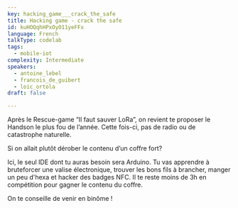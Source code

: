 ```yaml
---
key: hacking_game___crack_the_safe
title: Hacking game - crack the safe
id: kuHOQqhHPxOyO11yeFFx
language: French
talkType: codelab
tags:
  - mobile-iot
complexity: Intermediate
speakers:
  - antoine_lebel
  - francois_de_guibert
  - loic_ortola
draft: false

---
```


Après le Rescue-game “Il faut sauver LoRa”, on revient te proposer le Handson le plus fou de l’année. Cette fois-ci, pas de radio ou de catastrophe naturelle. 

Si on allait plutôt dérober le contenu d’un coffre fort?

Ici, le seul IDE dont tu auras besoin sera Arduino. Tu vas apprendre à bruteforcer une valise électronique, trouver les bons fils à brancher, manger un peu d'hexa et hacker des badges NFC. Il te reste moins de 3h en compétition pour gagner le contenu du coffre. 

On te conseille de venir en binôme !
